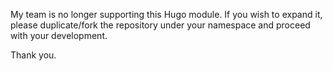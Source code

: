 My team is no longer supporting this Hugo module. If you wish to expand it,
please duplicate/fork the repository under your namespace and proceed with your
development.

Thank you.
